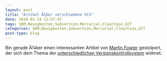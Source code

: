 ```yaml
---
layout: post
title: "Artikel Ã¼ber verschiedene VCS"
date: 2010-02-24 12:57:47
tags: SKM,Neuigkeiten,Subversion,Mercurial,ClearCase,GIT
categories: SKM,Neuigkeiten,Subversion,Mercurial,ClearCase,GIT
post-type: blog
---
```

Bin gerade Ã¼ber einen interessanten Artikel von <a href="http://martinfowler.com/">Martin Fowler</a> gestolpert, der sich dem Thema der <a href="http://martinfowler.com/bliki/VersionControlTools.html">unterschiedlichen Versionskontrollsystem</a> widmet.
